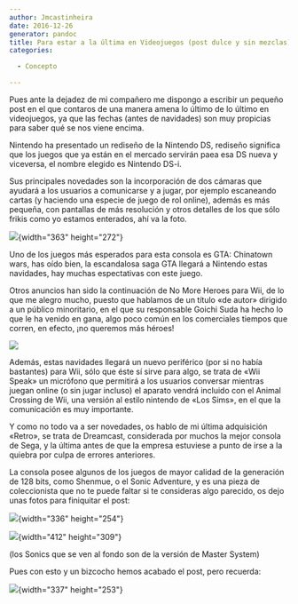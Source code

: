 ```yaml
---
author: Jmcastinheira
date: 2016-12-26
generator: pandoc
title: Para estar a la última en Videojuegos (post dulce y sin mezclas)
categories:

  - Concepto

---
```




Pues ante la dejadez de mi compañero me dispongo a escribir un pequeño
post en el que contaros de una manera amena lo último de lo último en
videojuegos, ya que las fechas (antes de navidades) son muy propicias
para saber qué se nos viene encima.

Nintendo ha presentado un rediseño de la Nintendo DS, rediseño significa
que los juegos que ya están en el mercado servirán paea esa DS nueva y
viceversa, el nombre elegido es Nintendo DS-i.

Sus principales novedades son la incorporación de dos cámaras que
ayudará a los usuarios a comunicarse y a jugar, por ejemplo escaneando
cartas (y haciendo una especie de juego de rol online), además es más
pequeña, con pantallas de más resolución y otros detalles de los que
sólo frikis como yo estamos enterados, ahí va la foto.

![](http://asia.cnet.com/i/r/2008/crave/mp/63006645/dsi1_sc.jpg){width="363"
height="272"}

Uno de los juegos más esperados para esta consola es GTA: Chinatown
wars, has oído bien, la escandalosa saga GTA llegará a Nintendo estas
navidades, hay muchas espectativas con este juego.

Otros anuncios han sido la continuación de No More Heroes para Wii, de
lo que me alegro mucho, puesto que hablamos de un título «de autor»
dirigido a un público minoritario, en el que su responsable Goichi Suda
ha hecho lo que le ha venido en gana, algo poco común en los comerciales
tiempos que corren, en efecto, ¡no queremos más héroes!

![](http://www.megaconsolas.com/UserFiles2/Image/wii/2007/no_more_heroes/no_more_heroes_logo.jpg)

Además, estas navidades llegará un nuevo periférico (por si no había
bastantes) para Wii, sólo que éste sí sirve para algo, se trata de «Wii
Speak» un micrófono que permitirá a los usuarios conversar mientras
juegan online (o sin jugar incluso) el aparato vendrá incluido con el
Animal Crossing de Wii, una versión al estilo nintendo de «Los Sims», en
el que la comunicación es muy importante.

Y como no todo va a ser novedades, os hablo de mi última adquisición
«Retro», se trata de Dreamcast, considerada por muchos la mejor consola
de Sega, y la última antes de que la empresa estuviese a punto de irse a
la quiebra por culpa de errores anteriores.

La consola posee algunos de los juegos de mayor calidad de la generación
de 128 bits, como Shenmue, o el Sonic Adventure, y es una pieza de
coleccionista que no te puede faltar si te consideras algo parecido, os
dejo unas fotos para finiquitar el post:

![](http://u1.ipernity.com/9/18/53/3121853.8a50b437.l.jpg){width="336"
height="254"}

![](http://u1.ipernity.com/9/18/54/3121854.9ea2a418.l.jpg){width="412"
height="309"}

(los Sonics que se ven al fondo son de la versión de Master System)

Pues con esto y un bizcocho hemos acabado el post, pero recuerda:

![](http://u1.ipernity.com/9/18/52/3121852.71b0d253.l.jpg){width="337"
height="253"}
